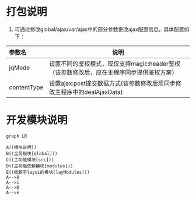 # 打包说明
1. 可通过修改global/ajax/var/ajax中的部分参数更改ajax配置信息，具体配置如下：

|参数名|说明|
|:-----  |-----                           |
|jqMode|设置不同的鉴权模式，现仅支持magic:header鉴权（该参数修改后，应在主程序同步提供鉴权方案）|
|contentType|设置ajax:post提交数据方式(该参数修改后须同步修改主程序中的dealAjaxData)|

# 开发模块说明
```mermaid
graph LR

A((模块说明))
B((全局模块[global]))
C((主功能模块[src]))
D((主功能依赖模块[modules]))
E((依赖于layui的模块[layModules]))
A-->B
A-->C
A-->D
A-->E
```